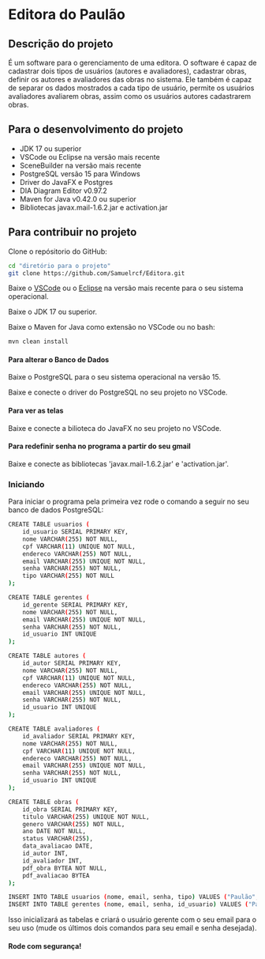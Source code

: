 # Editora do Paulão

## Descrição do projeto
É um software para o gerenciamento de uma editora. O software é capaz de cadastrar dois tipos de usuários (autores e avaliadores), cadastrar obras, definir os autores e avaliadores das obras no sistema. Ele também é capaz de separar os dados mostrados a cada tipo de usuário, permite os usuários avaliadores avaliarem obras, assim como os usuários autores cadastrarem obras.

## Para o desenvolvimento do projeto
- JDK 17 ou superior
- VSCode ou Eclipse na versão mais recente
- SceneBuilder na versão mais recente
- PostgreSQL versão 15 para Windows
- Driver do JavaFX e Postgres
- DIA Diagram Editor v0.97.2
- Maven for Java v0.42.0 ou superior
- Bibliotecas javax.mail-1.6.2.jar e activation.jar

## Para contribuir no projeto
Clone o repósitorio do GitHub:
```bash
cd "diretório para o projeto"
git clone https://github.com/Samuelrcf/Editora.git
```

Baixe o <a href="https://code.visualstudio.com/download">VSCode</a> ou o <a href="https://www.eclipse.org/downloads/packages/installer">Eclipse</a> na versão mais recente para o seu sistema operacional.

Baixe o <a src="https://www.devmedia.com.br/instalacao-e-configuracao-do-pacote-java-jdk/23749"> JDK </a> 17 ou superior.

Baixe o Maven for Java como extensão no VSCode ou no bash:

````bash
mvn clean install
````

#### Para alterar o Banco de Dados
Baixe o <a src="https://www.postgresql.org/download/"> PostgreSQL </a> para o seu sistema operacional na versão 15.

Baixe e conecte o <a src="https://jdbc.postgresql.org/"> driver </a> do PostgreSQL no seu projeto no VSCode.

#### Para ver as telas
Baixe e conecte a <a src="https://gluonhq.com/products/javafx/"> bilioteca </a> do JavaFX no seu projeto no VSCode.

#### Para redefinir senha no programa a partir do seu gmail
Baixe e conecte as bibliotecas 'javax.mail-1.6.2.jar' e 'activation.jar'.

### Iniciando
Para iniciar o programa pela primeira vez rode o comando a seguir no seu banco de dados PostgreSQL: 
`````bash
CREATE TABLE usuarios (
    id_usuario SERIAL PRIMARY KEY,
    nome VARCHAR(255) NOT NULL,
    cpf VARCHAR(11) UNIQUE NOT NULL,
    endereco VARCHAR(255) NOT NULL,
    email VARCHAR(255) UNIQUE NOT NULL,
    senha VARCHAR(255) NOT NULL,
    tipo VARCHAR(255) NOT NULL
);

CREATE TABLE gerentes (
    id_gerente SERIAL PRIMARY KEY,
	nome VARCHAR(255) NOT NULL,
    email VARCHAR(255) UNIQUE NOT NULL,
    senha VARCHAR(255) NOT NULL,
    id_usuario INT UNIQUE 
);

CREATE TABLE autores (
    id_autor SERIAL PRIMARY KEY,
	nome VARCHAR(255) NOT NULL,
    cpf VARCHAR(11) UNIQUE NOT NULL,
    endereco VARCHAR(255) NOT NULL,
    email VARCHAR(255) UNIQUE NOT NULL,
    senha VARCHAR(255) NOT NULL,
    id_usuario INT UNIQUE 
);

CREATE TABLE avaliadores (
    id_avaliador SERIAL PRIMARY KEY,
	nome VARCHAR(255) NOT NULL,
    cpf VARCHAR(11) UNIQUE NOT NULL,
    endereco VARCHAR(255) NOT NULL,
    email VARCHAR(255) UNIQUE NOT NULL,
    senha VARCHAR(255) NOT NULL,
    id_usuario INT UNIQUE
);

CREATE TABLE obras (
    id_obra SERIAL PRIMARY KEY,
    titulo VARCHAR(255) UNIQUE NOT NULL,
    genero VARCHAR(255) NOT NULL,
    ano DATE NOT NULL,
    status VARCHAR(255),
    data_avaliacao DATE,
    id_autor INT,
    id_avaliador INT,
    pdf_obra BYTEA NOT NULL,
    pdf_avaliacao BYTEA
);

INSERT INTO TABLE usuarios (nome, email, senha, tipo) VALUES ("Paulão", "seuemail@gmail.com", "Suasenha&123", Gerente);
INSERT INTO TABLE gerentes (nome, email, senha, id_usuario) VALUES ("Paulão", "seuemail@gmail.com", "Suasenha&123", 1);
`````

Isso inicializará as tabelas e criará o usuário gerente com o seu email para o seu uso (mude os últimos dois comandos para seu email e senha desejada).


#### Rode com segurança!
